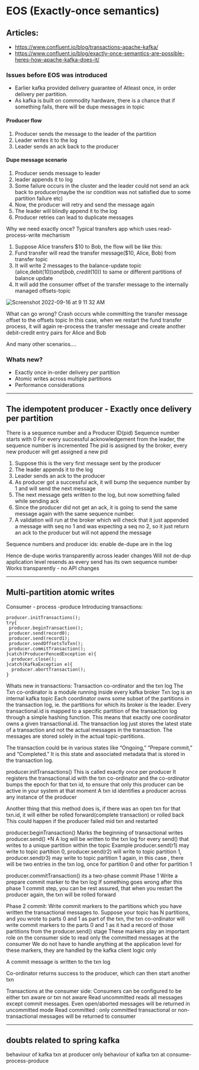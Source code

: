 # EOS (Exactly-once semantics)

## Articles:
- https://www.confluent.io/blog/transactions-apache-kafka/
- https://www.confluent.io/blog/exactly-once-semantics-are-possible-heres-how-apache-kafka-does-it/

### Issues before EOS was introduced
- Earlier kafka provided delivery guarantee of Atleast once, in order delivery per partition.
- As kafka is built on commodity hardware, there is a chance that if something fails, there will be dupe messages in topic

#### Producer flow
1. Producer sends the message to the leader of the partition
2. Leader writes it to the log
3. Leader sends an ack back to the producer

#### Dupe message scenario
1. Producer sends message to leader
2. leader appends it to log
3. Some failure occurs in the cluster and the leader could not send an ack back to producer(maybe the isr condition was not satisfied due to some partition failure etc)
4. Now, the producer will retry and send the message again
5. The leader will blindly append it to the log
6. Producer retries can lead to duplicate messages

Why we need exactly once?
Typical transfers app which uses read-process-write mechanism
1. Suppose Alice transfers $10 to Bob, the flow will be like this:
2. Fund transfer will read the transfer message($10, Alice, Bob) from transfer topic
3. It will write 2 messages to the balance-update topic (alice,debit($10)) and (bob,credit($10)) to same or different partitions of balance update
4. It will add the consumer offset of the transfer message to the internally managed offsets-topic

![Screenshot 2022-09-16 at 9 11 32 AM](https://user-images.githubusercontent.com/12456295/209444268-deb8f1ff-7336-4c0d-9d04-f23f3baf7032.png)


What can go wrong?
Crash occurs while committing the transfer message offset to the offsets topic
In this case, when we restart the fund transfer process, it will again re-process the transfer message and create another debit-credit entry pairs for Alice and Bob

And many other scenarios....

### Whats new?
- Exactly once in-order delivery per partition
- Atomic writes across multiple partitions
- Performance considerations

---
The idempotent producer - Exactly once delivery per partition
---
There is a sequence number and a Producer ID(pid)
Sequence number starts with 0
For every successful acknowledgement from the leader, the sequence number is incremented
The pid is assigned by the broker, every new producer will get assigned a new pid

1. Suppose this is the very first message sent by the producer
2. The leader appends it to the log
3. Leader sends an ack to the producer
4. As producer got a successful ack, it will bump the sequence number by 1 and will send the next message
5. The next message gets written to the log, but now something failed while sending ack
6. Since the producer did not get an ack, it is going to send the same message again with the same sequence number.
7. A validation will run at the broker which will check that it just appended a message with seq no 1 and was expecting a seq no 2, so it just return an ack to the producer but will not append the message


Sequence numbers and producer ids:
enable de-dupe
are in the log

Hence de-dupe works transparently across leader changes
Will not de-dup application level resends as every send has its own sequence number
Works transparently - no API changes

---
Multi-partition atomic writes
---
Consumer - process -produce
Introducing transactions:

```
producer.initTransactions();
try{
 producer.beginTransaction();
 producer.send(record0);
 producer.send(record1);
 producer.sendOffsetsToTxn();
 producer.commitTransaction();
}catch(ProducerFencedException e){
  producer.close();
}catch(KafkaException e){
  producer.abortTransaction();
}
```

Whats new in transactions:
Transaction co-ordinator and the txn log
The Txn co-ordinator is a module running inside every kafka broker
Txn log is an internal kafka topic
Each coordinator owns some subset of the partitions in the transaction log, ie. the partitions for which its broker is the leader.
Every transactional.id is mapped to a specific partition of the transaction log through a simple hashing function. This means that exactly one coordinator owns a given transactional.id.
The transaction log just stores the latest state of a transaction and not the actual messages in the transaction. The messages are stored solely in the actual topic-partitions. 

The transaction could be in various states like “Ongoing,” “Prepare commit,” and “Completed.” It is this state and associated metadata that is stored in the transaction log.


producer.initTransactions()
This is called exactly once per producer
It registers the transactional.id with the txn co-ordinator and the co-ordinator bumps the epoch for that txn id, to ensure that only this producer can be active in your system at that moment
A txn id identifies a producer across any instance of the producer

Another thing that this method does is, if there was an open txn for that txn.id, it will either be rolled forward(complete transaction) or rolled back
This could happen if the producer failed mid txn and restarted



producer.beginTransaction()
Marks the beginning of transactional writes
producer.send() *N
A log will be written to the txn log for every send() that writes to a unique partition within the topic
Example producer.send(r1) may write to topic partition 0, producer.send(r2) will write to topic partition 1, producer.send(r3) may write to topic partition 1 again, in this case , there will be two entries in the txn log, once for partition 0 and other for partition 1



producer.commitTransaction()
its a two-phase commit
Phase 1
Write a prepare commit marker to the txn log
If something goes wrong after this phase 1 commit step, you can be rest assured, that when you restart the producer again, the txn will be rolled forward

Phase 2 commit:
Write commit markers to the partitions which you have written the transactional messages to.
Suppose your topic has N partitions, and you wrote to parts 0 and 1 as part of the txn, the txn co-ordinator will write commit markers to the parts 0 and 1 as it had a record of those partitions from the producer.send() stage
These markers play an important role on the consumer side to read only the committed messages at the consumer
We do not have to handle anything at the application level for these markers, they are handled by the kafka client logic only



A commit message is written to the txn log

Co-ordinator returns success to the producer, which can then start another txn


Transactions at the consumer side:
Consumers can be configured to be either txn aware or txn not aware
Read uncommitted reads all messages except commit messages. Even open/aborted messages will be returned in uncommitted mode
Read committed :  only committed transactional or non-transactional messages will be returned to consumer



---
doubts related to spring kafka
---
behaviour of kafka txn at producer only
behaviour of kafka txn at consume-process-produce
